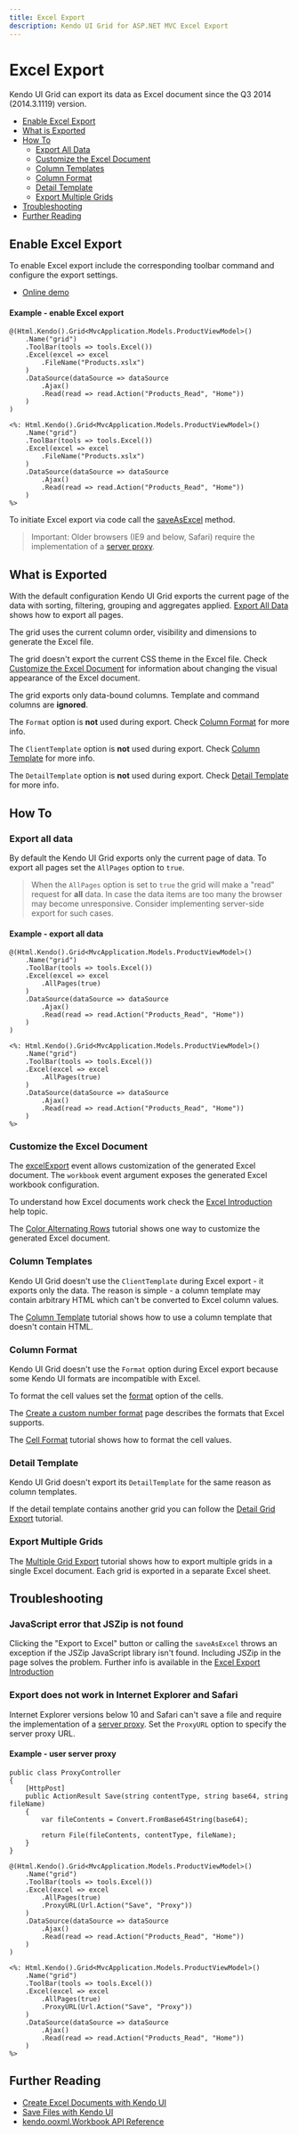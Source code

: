 ```yaml
---
title: Excel Export
description: Kendo UI Grid for ASP.NET MVC Excel Export
---
```


# Excel Export

Kendo UI Grid can export its data as Excel document since the Q3 2014 (2014.3.1119) version.

- [Enable Excel Export](#enable-excel-export)
- [What is Exported](#what-is-exported)
- [How To](#how-to)
    - [Export All Data](#export-all-data)
    - [Customize the Excel Document](#customize-the-excel-document)
    - [Column Templates](#column-templates)
    - [Column Format](#column-format)
    - [Detail Template](#detail-template)
    - [Export Multiple Grids](#export-multiple-grids)
- [Troubleshooting](#troubleshooting)
- [Further Reading](#further-reading)

## Enable Excel Export

To enable Excel export include the corresponding toolbar command and configure the export settings.

* [Online demo](http://demos.telerik.com/aspnet-mvc/grid/excel-export)

#### Example - enable Excel export

```Razor
@(Html.Kendo().Grid<MvcApplication.Models.ProductViewModel>()
    .Name("grid")
    .ToolBar(tools => tools.Excel())
    .Excel(excel => excel
        .FileName("Products.xslx")
    )
    .DataSource(dataSource => dataSource
        .Ajax()
        .Read(read => read.Action("Products_Read", "Home"))
    )
)
```
```ASPX
<%: Html.Kendo().Grid<MvcApplication.Models.ProductViewModel>()
    .Name("grid")
    .ToolBar(tools => tools.Excel())
    .Excel(excel => excel
        .FileName("Products.xslx")
    )
    .DataSource(dataSource => dataSource
        .Ajax()
        .Read(read => read.Action("Products_Read", "Home"))
    )
%>
```

To initiate Excel export via code call the [saveAsExcel](/api/javascript/ui/grid.html#methods-saveAsExcel) method.

> Important: Older browsers (IE9 and below, Safari) require the implementation of a [server proxy](/framework/save-files/introduction#browser-support).

## What is Exported

With the default configuration Kendo UI Grid exports the current page of the data with sorting, filtering, grouping and aggregates applied. [Export All Data](#export-all-data) shows how to export all pages.

The grid uses the current column order, visibility and dimensions to generate the Excel file.

The grid doesn't export the current CSS theme in the Excel file. Check [Customize the Excel Document](#customize-the-excel-document) for information about changing the visual appearance of the Excel document.

The grid exports only data-bound columns. Template and command columns are **ignored**.

The `Format` option is **not** used during export. Check [Column Format](#column-format) for more info.

The `ClientTemplate` option is **not** used during export. Check [Column Template](#column-template) for more info.

The `DetailTemplate` option is **not** used during export. Check [Detail Template](#detail-template) for more info.

## How To

### Export all data

By default the Kendo UI Grid exports only the current page of data. To export all pages set the `AllPages` option to `true`.

> When the `AllPages` option is set to `true` the grid will make a "read" request for **all** data. In case the data items are too many the browser may become unresponsive. Consider implementing server-side export for such cases.

#### Example - export all data
```Razor
@(Html.Kendo().Grid<MvcApplication.Models.ProductViewModel>()
    .Name("grid")
    .ToolBar(tools => tools.Excel())
    .Excel(excel => excel
        .AllPages(true)
    )
    .DataSource(dataSource => dataSource
        .Ajax()
        .Read(read => read.Action("Products_Read", "Home"))
    )
)
```
```ASPX
<%: Html.Kendo().Grid<MvcApplication.Models.ProductViewModel>()
    .Name("grid")
    .ToolBar(tools => tools.Excel())
    .Excel(excel => excel
        .AllPages(true)
    )
    .DataSource(dataSource => dataSource
        .Ajax()
        .Read(read => read.Action("Products_Read", "Home"))
    )
%>

```
### Customize the Excel Document

The [excelExport](/api/javascript/ui/grid#events-excelExport) event allows customization of the generated Excel document.
The `workbook` event argument exposes the generated Excel workbook configuration.

To understand how Excel documents work check the [Excel Introduction](/framework/excel/introduction#create-excel-document) help topic.

The [Color Alternating Rows](/aspnet-mvc/helpers/grid/how-to/excel/alternating-rows) tutorial shows one way to customize the generated Excel document.

### Column Templates

Kendo UI Grid doesn't use the `ClientTemplate` during Excel export - it exports only the data. The reason is simple - a column template may contain arbitrary HTML which can't be converted to Excel column values.

The [Column Template](/aspnet-mvc/helpers/grid/how-to/excel/column-template-export) tutorial shows how to use a column template that doesn't contain HTML.

### Column Format

Kendo UI Grid doesn't use the `Format` option during Excel export because some Kendo UI formats are incompatible with Excel.

To format the cell values set the [format](/api/javascript/ooxml/workbook.html#configuration-sheets.rows.cells.format) option of the cells.

The [Create a custom number format](https://support.office.com/en-us/article/Create-a-custom-number-format-78f2a361-936b-4c03-8772-09fab54be7f4) page describes the formats that Excel supports.

The [Cell Format](/aspnet-mvc/helpers/grid/how-to/excel/cell-format) tutorial shows how to format the cell values.

### Detail Template

Kendo UI Grid doesn't export its `DetailTemplate` for the same reason as column templates.

If the detail template contains another grid you can follow the [Detail Grid Export](/aspnet-mvc/helpers/grid/how-to/excel/detail-grid-export) tutorial.

### Export Multiple Grids

The [Multiple Grid Export](/aspnet-mvc/helpers/grid/how-to/excel/multiple-grid-export) tutorial shows how to export multiple grids in a single Excel document. Each grid is exported in a separate Excel sheet.

## Troubleshooting

### JavaScript error that JSZip is not found

Clicking the "Export to Excel" button or calling the `saveAsExcel` throws an exception if the JSZip JavaScript library isn't found. Including JSZip in the page solves the problem.
Further info is available in the [Excel Export Introduction](/framework/excel/introduction#requirements)

### Export does not work in Internet Explorer and Safari

Internet Explorer versions below 10 and Safari can't save a file and require the implementation of a [server proxy](/framework/save-files/introduction#browser-support).
Set the `ProxyURL` option to specify the server proxy URL.

#### Example - user server proxy

```Controller
public class ProxyController
{
    [HttpPost]
    public ActionResult Save(string contentType, string base64, string fileName)
    {
        var fileContents = Convert.FromBase64String(base64);

        return File(fileContents, contentType, fileName);
    }
}
```
```Razor
@(Html.Kendo().Grid<MvcApplication.Models.ProductViewModel>()
    .Name("grid")
    .ToolBar(tools => tools.Excel())
    .Excel(excel => excel
        .AllPages(true)
        .ProxyURL(Url.Action("Save", "Proxy"))
    )
    .DataSource(dataSource => dataSource
        .Ajax()
        .Read(read => read.Action("Products_Read", "Home"))
    )
)
```
```ASPX
<%: Html.Kendo().Grid<MvcApplication.Models.ProductViewModel>()
    .Name("grid")
    .ToolBar(tools => tools.Excel())
    .Excel(excel => excel
        .AllPages(true)
        .ProxyURL(Url.Action("Save", "Proxy"))
    )
    .DataSource(dataSource => dataSource
        .Ajax()
        .Read(read => read.Action("Products_Read", "Home"))
    )
%>
```

## Further Reading

* [Create Excel Documents with Kendo UI](/framework/excel/introduction)
* [Save Files with Kendo UI](/framework/save-files/introduction)
* [kendo.ooxml.Workbook API Reference](/api/javascript/ooxml/Workbook)
